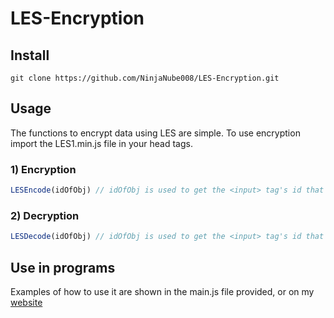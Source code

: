 # LES-Encryption

## Install
```
git clone https://github.com/NinjaNube008/LES-Encryption.git
```

## Usage
The functions to encrypt data using LES are simple.
To use encryption import the LES1.min.js file in your head tags.

 ###    1) Encryption
```javascript
LESEncode(idOfObj) // idOfObj is used to get the <input> tag's id that you want to encrypt text from.
```
###     2) Decryption
```javascript
LESDecode(idOfObj) // idOfObj is used to get the <input> tag's id that you want to decrypt text from.
```

## Use in programs
Examples of how to use it are shown in the main.js file provided, or on my [website](https://ninjanube008.github.io/LES/)
